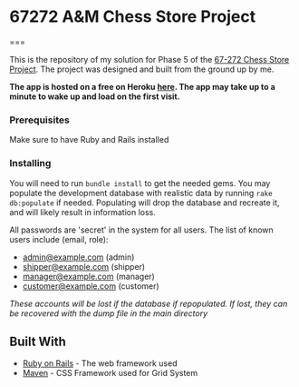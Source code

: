 # 67272 A&M Chess Store Project
===

This is the repository of my solution for Phase 5 of the [67-272 Chess Store Project](http://67272.cmuis.net/projects). The project was designed and built from the ground up by me.

**The app is hosted on a free on Heroku [here](https://gentle-brushlands-60542.herokuapp.com/). The app may take up to a minute to wake up and load on the first visit.**

### Prerequisites
Make sure to have Ruby and Rails installed

### Installing
You will need to run `bundle install` to get the needed gems. You may populate the development database with realistic data by running `rake db:populate` if needed. Populating will drop the database and recreate it, and will likely result in information loss. 

All passwords are 'secret' in the system for all users. The list of known users include (email, role): 

- admin@example.com (admin)
- shipper@example.com (shipper)
- manager@example.com (manager)
- customer@example.com (customer)

*These accounts will be lost if the database if repopulated. If lost, they can be recovered with the dump file in the main directory*

## Built With

* [Ruby on Rails](http://rubyonrails.org/) - The web framework used
* [Maven](http://foundation.zurb.com/) - CSS Framework used for Grid System
